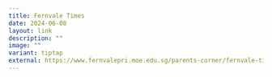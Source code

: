 ```yaml
---
title: Fernvale Times
date: 2024-06-08
layout: link
description: ""
image: ""
variant: tiptap
external: https://www.fernvalepri.moe.edu.sg/parents-corner/fernvale-times/
---
```

